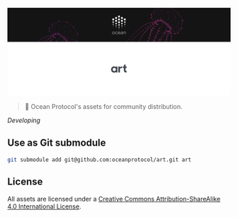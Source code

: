 [![art](github/repo-banner@2x.png)](https://oceanprotocol.com)

> 🐳 Ocean Protocol's assets for community distribution.

_Developing_

## Use as Git submodule

```bash
git submodule add git@github.com:oceanprotocol/art.git art
```

## License

All assets are licensed under a [Creative Commons Attribution-ShareAlike 4.0 International License](http://creativecommons.org/licenses/by-sa/4.0/).